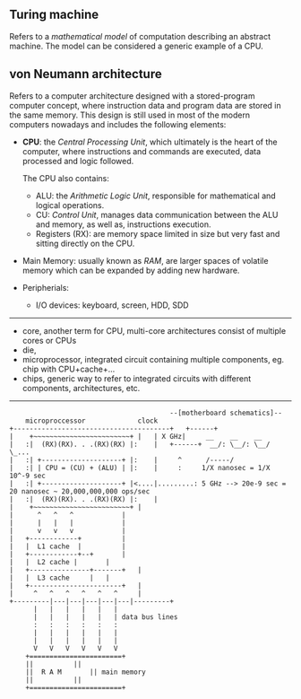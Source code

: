## Turing machine
   Refers to a *mathematical model* of computation describing an abstract machine.
   The model can be considered a generic example of a CPU.


## von Neumann architecture
   Refers to a computer architecture designed with a stored-program computer concept, where instruction data and program data are stored in the same memory.
   This design is still used in most of the modern computers nowadays and includes the following elements:
  - **CPU**:
  	the *Central Processing Unit*, which ultimately is the heart of the computer, where instructions and commands are executed, data processed and logic followed.

	The CPU also contains:
	   - ALU: the *Arithmetic Logic Unit*, responsible for mathematical and logical operations.
	   - CU: *Control Unit*, manages data communication between the ALU and memory, as well as, instructions execution.
	   - Registers (RX): are memory space limited in size but very fast and sitting directly on the CPU.

  - Main Memory:
  	usually known as *RAM*, are larger spaces of volatile memory which can be expanded by adding new hardware.

  - Peripherials:
	  - I/O devices: keyboard, screen, HDD, SDD

---
   - core, another term for CPU, multi-core architectures consist of multiple cores or CPUs
   - die,
   - microprocessor, integrated circuit containing multiple components, eg. chip with CPU+cache+...
   - chips, generic way to refer to integrated circuits with different components, architectures, etc.
---

```
										--[motherboard schematics]--
	microproccessor				clock
+---------------------------------------+	+------+
|	 +~~~~~~~~~~~~~~~~~~~~~~~~+	|	| X GHz|     __    __    __
|	:|  (RX)(RX). . .(RX)(RX) |:	|	+------+  __/: \__/: \__/  \_...
|	:| +--------------------+ |:	|	  ^	     /-----/
|	:| | CPU = (CU) + (ALU) | |:	|	  :		1/X nanosec = 1/X 10^-9 sec
|	:| +--------------------+ |<....|.........:	5 GHz --> 20e-9 sec = 20 nanosec ~ 20,000,000,000 ops/sec
|	:|  (RX)(RX). . .(RX)(RX) |:	|
|	 +~~~~~~~~~~~~~~~~~~~~~~~~+	|
|	   ^   ^   ^			|
|	   |   |   |			|
|	   v   v   v			|
|	+------------+			|
|	|  L1 cache  |			|
|	+------------+--+		|
|	|  L2 cache	|		|
|	+---------------+-------+	|
|	|  L3 cache		|	|
|	+-----------------------+	|
|	  ^   ^   ^   ^   ^   ^		|
+---------|---|---|---|---|---|---------+
	  |   |   |   |   |   |
	  |   |   |   |   |   | data bus lines
	  :   :   :   :   :   :
	  |   |   |   |   |   |
	  |   |   |   |   |   |
	  V   V   V   V   V   V
	+=======================+
	||			||
	||	R A M		|| main memory
	||			||
	+=======================+
```
